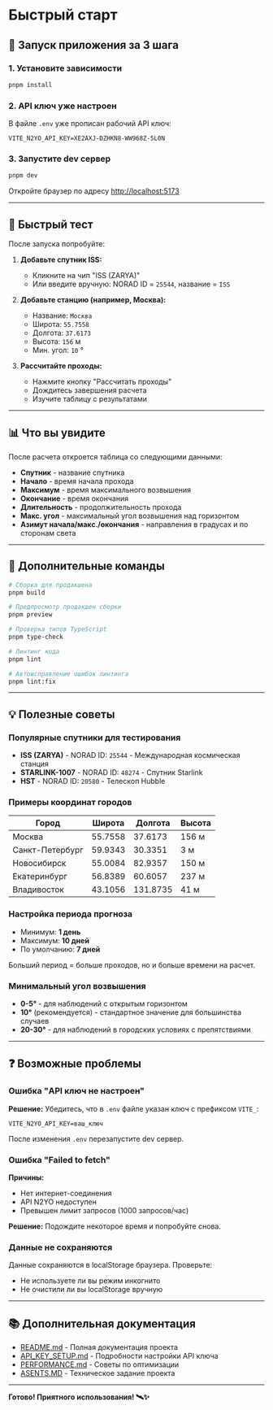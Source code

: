 # Быстрый старт

## 🚀 Запуск приложения за 3 шага

### 1. Установите зависимости
```bash
pnpm install
```

### 2. API ключ уже настроен
В файле `.env` уже прописан рабочий API ключ:
```env
VITE_N2YO_API_KEY=XE2AXJ-DZHKN8-WW968Z-5L0N
```

### 3. Запустите dev сервер
```bash
pnpm dev
```

Откройте браузер по адресу [http://localhost:5173](http://localhost:5173)

---

## 🎯 Быстрый тест

После запуска попробуйте:

1. **Добавьте спутник ISS:**
   - Кликните на чип "ISS (ZARYA)" 
   - Или введите вручную: NORAD ID = `25544`, название = `ISS`

2. **Добавьте станцию (например, Москва):**
   - Название: `Москва`
   - Широта: `55.7558`
   - Долгота: `37.6173`
   - Высота: `156` м
   - Мин. угол: `10` °

3. **Рассчитайте проходы:**
   - Нажмите кнопку "Рассчитать проходы"
   - Дождитесь завершения расчета
   - Изучите таблицу с результатами

---

## 📊 Что вы увидите

После расчета откроется таблица со следующими данными:

- **Спутник** - название спутника
- **Начало** - время начала прохода
- **Максимум** - время максимального возвышения
- **Окончание** - время окончания
- **Длительность** - продолжительность прохода
- **Макс. угол** - максимальный угол возвышения над горизонтом
- **Азимут начала/макс./окончания** - направления в градусах и по сторонам света

---

## 🔧 Дополнительные команды

```bash
# Сборка для продакшена
pnpm build

# Предпросмотр продакшен сборки
pnpm preview

# Проверка типов TypeScript
pnpm type-check

# Линтинг кода
pnpm lint

# Автоисправление ошибок линтинга
pnpm lint:fix
```

---

## 💡 Полезные советы

### Популярные спутники для тестирования

- **ISS (ZARYA)** - NORAD ID: `25544` - Международная космическая станция
- **STARLINK-1007** - NORAD ID: `48274` - Спутник Starlink
- **HST** - NORAD ID: `20580` - Телескоп Hubble

### Примеры координат городов

| Город | Широта | Долгота | Высота |
|-------|---------|----------|---------|
| Москва | 55.7558 | 37.6173 | 156 м |
| Санкт-Петербург | 59.9343 | 30.3351 | 3 м |
| Новосибирск | 55.0084 | 82.9357 | 150 м |
| Екатеринбург | 56.8389 | 60.6057 | 237 м |
| Владивосток | 43.1056 | 131.8735 | 41 м |

### Настройка периода прогноза

- Минимум: **1 день**
- Максимум: **10 дней**
- По умолчанию: **7 дней**

Больший период = больше проходов, но и больше времени на расчет.

### Минимальный угол возвышения

- **0-5°** - для наблюдений с открытым горизонтом
- **10°** (рекомендуется) - стандартное значение для большинства случаев
- **20-30°** - для наблюдений в городских условиях с препятствиями

---

## ❓ Возможные проблемы

### Ошибка "API ключ не настроен"

**Решение:** Убедитесь, что в `.env` файле указан ключ с префиксом `VITE_`:
```env
VITE_N2YO_API_KEY=ваш_ключ
```

После изменения `.env` перезапустите dev сервер.

### Ошибка "Failed to fetch"

**Причины:**
- Нет интернет-соединения
- API N2YO недоступен
- Превышен лимит запросов (1000 запросов/час)

**Решение:** Подождите некоторое время и попробуйте снова.

### Данные не сохраняются

Данные сохраняются в localStorage браузера. Проверьте:
- Не используете ли вы режим инкогнито
- Не очистили ли вы localStorage вручную

---

## 📚 Дополнительная документация

- [README.md](./README.md) - Полная документация проекта
- [API_KEY_SETUP.md](./API_KEY_SETUP.md) - Подробности настройки API ключа
- [PERFORMANCE.md](./PERFORMANCE.md) - Советы по оптимизации
- [ASENTS.MD](./ASENTS.MD) - Техническое задание проекта

---

**Готово! Приятного использования! 🛰️✨**

